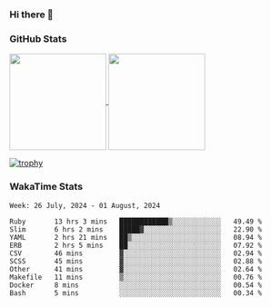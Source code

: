 ### Hi there 👋

### GitHub Stats

<a href="https://github.com/anuraghazra/github-readme-stats">
  <img align="center" height="170px" src="https://github-readme-stats.vercel.app/api/top-langs/?username=tksfjt1024&layout=compact&count_private=true&show_icons=true&show_icons=true&theme=graywhite" />
</a>
<a href="https://github.com/anuraghazra/github-readme-stats">
  <img align="center" height="170px" src="https://github-readme-stats.vercel.app/api?username=tksfjt1024&count_private=true&show_icons=true&show_icons=true&theme=graywhite" />
</a>

[![trophy](https://github-profile-trophy.vercel.app/?username=tksfjt1024)](https://github.com/ryo-ma/github-profile-trophy)

### WakaTime Stats

<!--START_SECTION:waka-->
```text
Week: 26 July, 2024 - 01 August, 2024

Ruby       13 hrs 3 mins   ████████████▒░░░░░░░░░░░░   49.49 % 
Slim       6 hrs 2 mins    █████▓░░░░░░░░░░░░░░░░░░░   22.90 % 
YAML       2 hrs 21 mins   ██▒░░░░░░░░░░░░░░░░░░░░░░   08.94 % 
ERB        2 hrs 5 mins    ██░░░░░░░░░░░░░░░░░░░░░░░   07.92 % 
CSV        46 mins         ▓░░░░░░░░░░░░░░░░░░░░░░░░   02.94 % 
SCSS       45 mins         ▓░░░░░░░░░░░░░░░░░░░░░░░░   02.88 % 
Other      41 mins         ▓░░░░░░░░░░░░░░░░░░░░░░░░   02.64 % 
Makefile   11 mins         ▒░░░░░░░░░░░░░░░░░░░░░░░░   00.76 % 
Docker     8 mins          ░░░░░░░░░░░░░░░░░░░░░░░░░   00.54 % 
Bash       5 mins          ░░░░░░░░░░░░░░░░░░░░░░░░░   00.34 % 
```
<!--END_SECTION:waka-->
